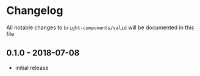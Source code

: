 # Changelog

All notable changes to `bright-components/valid` will be documented in this file

## 0.1.0 - 2018-07-08

- initial release